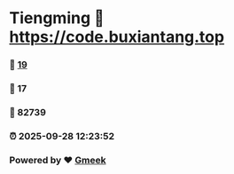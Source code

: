 # Tiengming :link: https://code.buxiantang.top 
### :page_facing_up: [19](https://code.buxiantang.top/tag.html) 
### :speech_balloon: 17 
### :hibiscus: 82739 
### :alarm_clock: 2025-09-28 12:23:52 
### Powered by :heart: [Gmeek](https://github.com/Meekdai/Gmeek)
